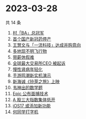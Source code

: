 # 2023-03-28

共 14 条

<!-- BEGIN ZHIHUSEARCH -->
<!-- 最后更新时间 Tue Mar 28 2023 16:17:39 GMT+0800 (China Standard Time) -->
1. [村「BA」总冠军](https://www.zhihu.com/search?q=村「BA」总冠军)
1. [首个国产新冠药停产](https://www.zhihu.com/search?q=首个国产新冠药停产)
1. [王慧文与「一流科技」达成并购意向](https://www.zhihu.com/search?q=王慧文与「一流科技」达成并购意向)
1. [多地现不明飞行物](https://www.zhihu.com/search?q=多地现不明飞行物)
1. [带薪休假难](https://www.zhihu.com/search?q=带薪休假难)
1. [全球最大交易所CEO 被起诉](https://www.zhihu.com/search?q=全球最大交易所CEO%20被起诉)
1. [慢性肾病年轻化](https://www.zhihu.com/search?q=慢性肾病年轻化)
1. [手游鸣潮新实机演示](https://www.zhihu.com/search?q=手游鸣潮新实机演示)
1. [新海诚《铃芽之旅》上映](https://www.zhihu.com/search?q=新海诚《铃芽之旅》上映)
1. [韦神出的数学题](https://www.zhihu.com/search?q=韦神出的数学题)
1. [Epic 公布面捕技术](https://www.zhihu.com/search?q=Epic%20公布面捕技术)
1. [A 股三大指数集体低开](https://www.zhihu.com/search?q=A%20股三大指数集体低开)
1. [iOS17 或添加新功能](https://www.zhihu.com/search?q=iOS17%20或添加新功能)
1. [何同学打字机](https://www.zhihu.com/search?q=何同学打字机)
<!-- END ZHIHUSEARCH -->
